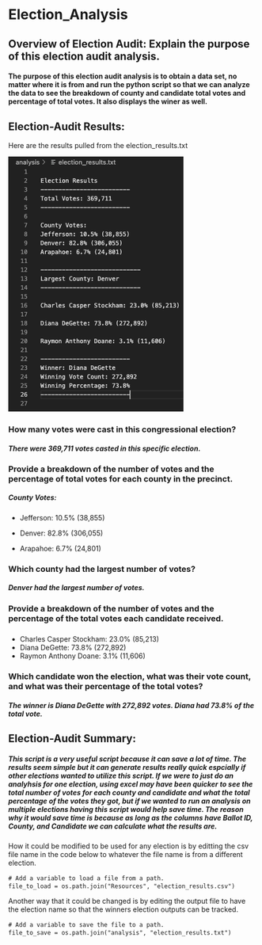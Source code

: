 # Election_Analysis
## Overview of Election Audit: Explain the purpose of this election audit analysis.

#### The purpose of this election audit analysis is to obtain a data set, no matter where it is from and run the python script so that we can analyze the data to see the breakdown of county and candidate total votes and percentage of total votes. It also displays the winer as well.

##  Election-Audit Results:
Here are the results pulled from the election_results.txt

![election_results.txt](https://github.com/Samkyang/Election_Analysis/blob/main/resources/Election_Results.png?raw=true)

### How many votes were cast in this congressional election?

##### There were 369,711 votes casted in this specific election.

###    Provide a breakdown of the number of votes and the percentage of total votes for each county in the precinct.

##### County Votes:
* Jefferson: 10.5% (38,855)

* Denver: 82.8% (306,055)

* Arapahoe: 6.7% (24,801)

###   Which county had the largest number of votes?

##### Denver had the largest number of votes.

###    Provide a breakdown of the number of votes and the percentage of the total votes each candidate received.

#####
* Charles Casper Stockham: 23.0% (85,213)
* Diana DeGette: 73.8% (272,892)
* Raymon Anthony Doane: 3.1% (11,606)

###    Which candidate won the election, what was their vote count, and what was their percentage of the total votes?

##### The winner is Diana DeGette with 272,892 votes. Diana had 73.8% of the total vote.

##  Election-Audit Summary:

##### This script is a very useful script because it can save a lot of time. The results seem simple but it can generate results really quick espcially if other elections wanted to utilize this script. If we were to just do an analyhsis for one election, using excel may have been quicker to see the total number of votes for each county and candidate and what the total percentage of the votes they got, but if we wanted to run an analysis on multiple elections having this script would help save time. The reason why it would save time is because as long as the columns have Ballot ID, County, and Candidate we can calculate what the results are.

How it could be modified to be used for any election is by editting the csv file name in the code below to whatever the file name is from a different election.

    # Add a variable to load a file from a path.
    file_to_load = os.path.join("Resources", "election_results.csv")
    
Another way that it could be changed is by editing the output file to have the election name so that the winners election outputs can be tracked.

    # Add a variable to save the file to a path.
    file_to_save = os.path.join("analysis", "election_results.txt")


